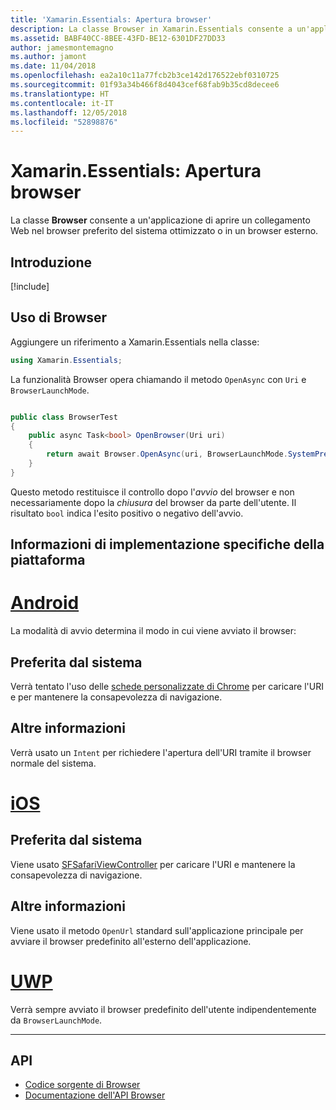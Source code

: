 ```yaml
---
title: 'Xamarin.Essentials: Apertura browser'
description: La classe Browser in Xamarin.Essentials consente a un'applicazione di aprire un collegamento Web nel browser preferito del sistema ottimizzato o in un browser esterno.
ms.assetid: BABF40CC-8BEE-43FD-BE12-6301DF27DD33
author: jamesmontemagno
ms.author: jamont
ms.date: 11/04/2018
ms.openlocfilehash: ea2a10c11a77fcb2b3ce142d176522ebf0310725
ms.sourcegitcommit: 01f93a34b466f8d4043cef68fab9b35cd8decee6
ms.translationtype: HT
ms.contentlocale: it-IT
ms.lasthandoff: 12/05/2018
ms.locfileid: "52898876"
---
```

# <a name="xamarinessentials-browser"></a>Xamarin.Essentials: Apertura browser

La classe **Browser** consente a un'applicazione di aprire un collegamento Web nel browser preferito del sistema ottimizzato o in un browser esterno.

## <a name="get-started"></a>Introduzione

[!include[](~/essentials/includes/get-started.md)]

## <a name="using-browser"></a>Uso di Browser

Aggiungere un riferimento a Xamarin.Essentials nella classe:

```csharp
using Xamarin.Essentials;
```

La funzionalità Browser opera chiamando il metodo `OpenAsync` con `Uri` e `BrowserLaunchMode`.

```csharp

public class BrowserTest
{
    public async Task<bool> OpenBrowser(Uri uri)
    {
        return await Browser.OpenAsync(uri, BrowserLaunchMode.SystemPreferred);
    }
}
```

Questo metodo restituisce il controllo dopo l'_avvio_ del browser e non necessariamente dopo la _chiusura_ del browser da parte dell'utente.  Il risultato `bool` indica l'esito positivo o negativo dell'avvio.

## <a name="platform-implementation-specifics"></a>Informazioni di implementazione specifiche della piattaforma

# <a name="androidtabandroid"></a>[Android](#tab/android)

La modalità di avvio determina il modo in cui viene avviato il browser:

## <a name="system-preferred"></a>Preferita dal sistema

Verrà tentato l'uso delle [schede personalizzate di Chrome](https://developer.chrome.com/multidevice/android/customtabs) per caricare l'URI e per mantenere la consapevolezza di navigazione.

## <a name="external"></a>Altre informazioni

Verrà usato un `Intent` per richiedere l'apertura dell'URI tramite il browser normale del sistema.

# <a name="iostabios"></a>[iOS](#tab/ios)

## <a name="system-preferred"></a>Preferita dal sistema

Viene usato [SFSafariViewController](https://developer.xamarin.com/api/type/SafariServices.SFSafariViewController/) per caricare l'URI e mantenere la consapevolezza di navigazione.

## <a name="external"></a>Altre informazioni

Viene usato il metodo `OpenUrl` standard sull'applicazione principale per avviare il browser predefinito all'esterno dell'applicazione.

# <a name="uwptabuwp"></a>[UWP](#tab/uwp)

Verrà sempre avviato il browser predefinito dell'utente indipendentemente da `BrowserLaunchMode`.

--------------

## <a name="api"></a>API

- [Codice sorgente di Browser](https://github.com/xamarin/Essentials/tree/master/Xamarin.Essentials/Browser)
- [Documentazione dell'API Browser](xref:Xamarin.Essentials.Browser)
